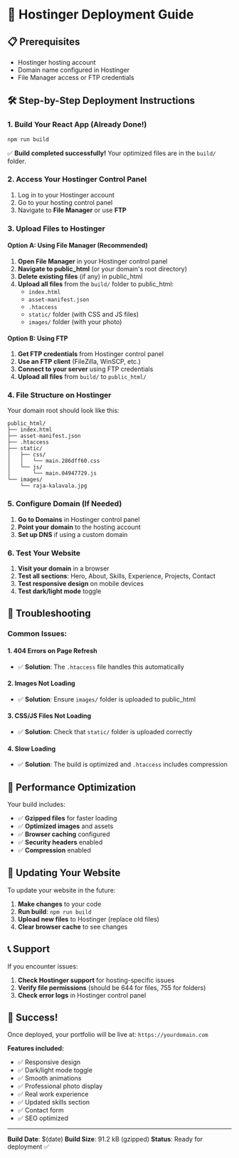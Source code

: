 # 🚀 Hostinger Deployment Guide

## 📋 Prerequisites
- Hostinger hosting account
- Domain name configured in Hostinger
- File Manager access or FTP credentials

## 🛠️ Step-by-Step Deployment Instructions

### 1. Build Your React App (Already Done!)
```bash
npm run build
```
✅ **Build completed successfully!** Your optimized files are in the `build/` folder.

### 2. Access Your Hostinger Control Panel
1. Log in to your Hostinger account
2. Go to your hosting control panel
3. Navigate to **File Manager** or use **FTP**

### 3. Upload Files to Hostinger

#### Option A: Using File Manager (Recommended)
1. **Open File Manager** in your Hostinger control panel
2. **Navigate to public_html** (or your domain's root directory)
3. **Delete existing files** (if any) in public_html
4. **Upload all files** from the `build/` folder to public_html:
   - `index.html`
   - `asset-manifest.json`
   - `.htaccess`
   - `static/` folder (with CSS and JS files)
   - `images/` folder (with your photo)

#### Option B: Using FTP
1. **Get FTP credentials** from Hostinger control panel
2. **Use an FTP client** (FileZilla, WinSCP, etc.)
3. **Connect to your server** using FTP credentials
4. **Upload all files** from `build/` to `public_html/`

### 4. File Structure on Hostinger
Your domain root should look like this:
```
public_html/
├── index.html
├── asset-manifest.json
├── .htaccess
├── static/
│   ├── css/
│   │   └── main.286dff60.css
│   └── js/
│       └── main.04947729.js
└── images/
    └── raja-kalavala.jpg
```

### 5. Configure Domain (If Needed)
1. **Go to Domains** in Hostinger control panel
2. **Point your domain** to the hosting account
3. **Set up DNS** if using a custom domain

### 6. Test Your Website
1. **Visit your domain** in a browser
2. **Test all sections**: Hero, About, Skills, Experience, Projects, Contact
3. **Test responsive design** on mobile devices
4. **Test dark/light mode** toggle

## 🔧 Troubleshooting

### Common Issues:

#### 1. **404 Errors on Page Refresh**
- ✅ **Solution**: The `.htaccess` file handles this automatically

#### 2. **Images Not Loading**
- ✅ **Solution**: Ensure `images/` folder is uploaded to public_html

#### 3. **CSS/JS Files Not Loading**
- ✅ **Solution**: Check that `static/` folder is uploaded correctly

#### 4. **Slow Loading**
- ✅ **Solution**: The build is optimized and `.htaccess` includes compression

## 📱 Performance Optimization

Your build includes:
- ✅ **Gzipped files** for faster loading
- ✅ **Optimized images** and assets
- ✅ **Browser caching** configured
- ✅ **Security headers** enabled
- ✅ **Compression** enabled

## 🔄 Updating Your Website

To update your website in the future:

1. **Make changes** to your code
2. **Run build**: `npm run build`
3. **Upload new files** to Hostinger (replace old files)
4. **Clear browser cache** to see changes

## 📞 Support

If you encounter issues:
1. **Check Hostinger support** for hosting-specific issues
2. **Verify file permissions** (should be 644 for files, 755 for folders)
3. **Check error logs** in Hostinger control panel

## 🎉 Success!

Once deployed, your portfolio will be live at: `https://yourdomain.com`

**Features included:**
- ✅ Responsive design
- ✅ Dark/light mode toggle
- ✅ Smooth animations
- ✅ Professional photo display
- ✅ Real work experience
- ✅ Updated skills section
- ✅ Contact form
- ✅ SEO optimized

---

**Build Date**: $(date)
**Build Size**: 91.2 kB (gzipped)
**Status**: Ready for deployment ✅ 